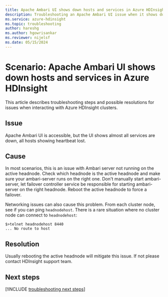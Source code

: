 ```yaml
---
title: Apache Ambari UI shows down hosts and services in Azure HDInsight
description: Troubleshooting an Apache Ambari UI issue when it shows down hosts and services in Azure HDInsight
ms.service: azure-hdinsight
ms.topic: troubleshooting
author: hareshg
ms.author: hgowrisankar
ms.reviewer: nijelsf 
ms.date: 05/15/2024
---
```


# Scenario: Apache Ambari UI shows down hosts and services in Azure HDInsight

This article describes troubleshooting steps and possible resolutions for issues when interacting with Azure HDInsight clusters.

## Issue

Apache Ambari UI is accessible, but the UI shows almost all services are down, all hosts showing heartbeat lost.

## Cause

In most scenarios, this is an issue with Ambari server not running on the active headnode. Check which headnode is the active headnode and make sure your ambari-server runs on the right one. Don't manually start ambari-server, let failover controller service be responsible for starting ambari-server on the right headnode. Reboot the active headnode to force a failover.

Networking issues can also cause this problem. From each cluster node, see if you can ping `headnodehost`. There is a rare situation where no cluster node can connect to `headnodehost`:

```
$>telnet headnodehost 8440
... No route to host
```

## Resolution

Usually rebooting the active headnode will mitigate this issue. If not please contact HDInsight support team.

## Next steps

[!INCLUDE [troubleshooting next steps](../includes/hdinsight-troubleshooting-next-steps.md)]
